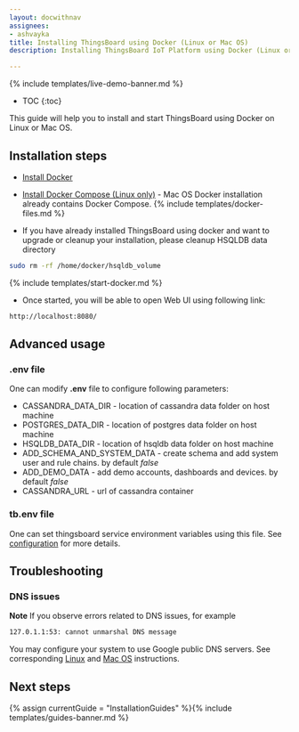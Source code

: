 ```yaml
---
layout: docwithnav
assignees:
- ashvayka
title: Installing ThingsBoard using Docker (Linux or Mac OS)
description: Installing ThingsBoard IoT Platform using Docker (Linux or Mac OS)

---
```


{% include templates/live-demo-banner.md %}

* TOC
{:toc}

This guide will help you to install and start ThingsBoard using Docker on Linux or Mac OS.


## Installation steps

- [Install Docker](https://docs.docker.com/engine/installation/)
- [Install Docker Compose (Linux only)](https://docs.docker.com/compose/install/) - Mac OS Docker installation already contains Docker Compose. 
{% include templates/docker-files.md %}
   
- If you have already installed ThingsBoard using docker and want to upgrade or cleanup your installation, please cleanup HSQLDB data directory
      
```bash
sudo rm -rf /home/docker/hsqldb_volume
```

{% include templates/start-docker.md %}
   
- Once started, you will be able to open Web UI using following link:
   
```bash
http://localhost:8080/
```

## Advanced usage

### .env file

One can modify **.env** file to configure following parameters:

 - CASSANDRA_DATA_DIR - location of cassandra data folder on host machine
 - POSTGRES_DATA_DIR - location of postgres data folder on host machine
 - HSQLDB_DATA_DIR - location of hsqldb data folder on host machine
 - ADD_SCHEMA_AND_SYSTEM_DATA - create schema and add system user and rule chains. by default *false*
 - ADD_DEMO_DATA - add demo accounts, dashboards and devices. by default *false*
 - CASSANDRA_URL - url of cassandra container 
  
### tb.env file

One can set thingsboard service environment variables using this file. See [configuration](/docs/user-guide/install/config/#thingsboardyml) for more details.

## Troubleshooting

### DNS issues

**Note** If you observe errors related to DNS issues, for example

```bash
127.0.1.1:53: cannot unmarshal DNS message
```

You may configure your system to use Google public DNS servers. 
See corresponding [Linux](https://developers.google.com/speed/public-dns/docs/using#linux) and [Mac OS](https://developers.google.com/speed/public-dns/docs/using#mac_os) instructions.


## Next steps

{% assign currentGuide = "InstallationGuides" %}{% include templates/guides-banner.md %}

<br/>
<br/>